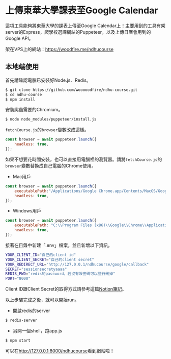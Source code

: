 # 上傳東華大學課表至Google Calendar

這項工具能夠將東華大學的課表上傳至Google Calendar上！主要用到的工具有架server的Express，爬學校選課網站的Puppeteer，以及上傳日曆會用到的Google API。

架在VPS上的網站：<https://woodfire.me/ndhucourse>


## 本地端使用
首先請確認電腦已安裝好Node.js、Redis。

```bash
$ git clone https://github.com/wooooodfire/ndhu-course.git
$ cd ndhu-course
$ npm install
```

安裝爬蟲需要的Chromium。
```bash
$ node node_modules/puppeteer/install.js
```

`fetchCourse.js`的`browser`變數改成這樣。

```js
const browser = await puppeteer.launch({
	headless: true,
});
```

如果不想要花時間安裝，也可以直接用電腦裡的瀏覽器。請將`fetchCourse.js`的`browser`變數替換成自己電腦的Chrome使用。

- Mac用戶
```js
const browser = await puppeteer.launch({
	executablePath:"/Applications/Google Chrome.app/Contents/MacOS/Google Chrome",
	headless: true,
});
```
- Windows用戶
```js
const browser = await puppeteer.launch({
	executablePath: "C:\\Program Files (x86)\\Google\\Chrome\\Application\\chrome.exe",
	headless: true,
});
```

接著在目錄中新建「.env」檔案，並且新增以下資訊。
```bash
YOUR_CLIENT_ID="自己的client id"
YOUR_CLIENT_SECRET="自己的client secret"
YOUR_REDIRECT_URL="http://127.0.0.1/ndhucourse/google/callback"
SECRET="sessionsecretyaaaa"
REDIS_PWD="redis的password，若沒有設密碼可以整行刪掉"
PORT="8000"
```
Client ID跟Client Secret的取得方式請參考這篇[Notion筆記](https://wooooodfire.notion.site/GCP-Console-Calendar-API-4ed958bbe9824f23aa9850406743a717)。

以上步驟完成之後，就可以開始run。

- 開啟redis的server
```bash
$ redis-server
```

- 另開一個shell，跑app.js
```bash
$ npm start
```
可以在<http://127.0.0.1:8000/ndhucourse>看到網站啦！